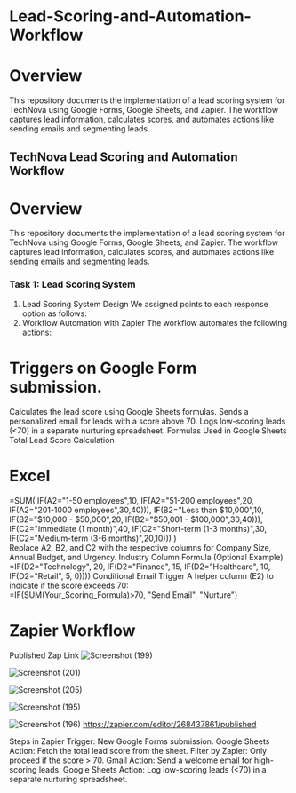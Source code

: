 # Lead-Scoring-and-Automation-Workflow
# Overview
This repository documents the implementation of a lead scoring system for TechNova using Google Forms, Google Sheets, and Zapier. The workflow captures lead information, calculates scores, and automates actions like sending emails and segmenting leads.
## TechNova Lead Scoring and Automation Workflow
# Overview
This repository documents the implementation of a lead scoring system for TechNova using Google Forms, Google Sheets, and Zapier. The workflow captures lead information, calculates scores, and automates actions like sending emails and segmenting leads.

### Task 1: Lead Scoring System
1. Lead Scoring System Design
We assigned points to each response option as follows:
2. Workflow Automation with Zapier
The workflow automates the following actions:

# Triggers on Google Form submission.
Calculates the lead score using Google Sheets formulas.
Sends a personalized email for leads with a score above 70.
Logs low-scoring leads (<70) in a separate nurturing spreadsheet.
Formulas Used in Google Sheets
Total Lead Score Calculation

# Excel
=SUM(
    IF(A2="1-50 employees",10, IF(A2="51-200 employees",20, IF(A2="201-1000 employees",30,40))),
    IF(B2="Less than $10,000",10, IF(B2="$10,000 - $50,000",20, IF(B2="$50,001 - $100,000",30,40))),
    IF(C2="Immediate (1 month)",40, IF(C2="Short-term (1-3 months)",30, IF(C2="Medium-term (3-6 months)",20,10)))
)              
Replace A2, B2, and C2 with the respective columns for Company Size, Annual Budget, and Urgency.
Industry Column Formula (Optional Example)                       
=IF(D2="Technology", 20, IF(D2="Finance", 15, IF(D2="Healthcare", 10, IF(D2="Retail", 5, 0))))
Conditional Email Trigger A helper column (E2) to indicate if the score exceeds 70:            
=IF(SUM(Your_Scoring_Formula)>70, "Send Email", "Nurture")               
# Zapier Workflow
Published Zap Link
![Screenshot (199)](https://github.com/user-attachments/assets/bafbb78f-1ba8-4744-b830-1fe9d4f427d8)

![Screenshot (201)](https://github.com/user-attachments/assets/9d39bd97-969a-42fa-913e-1aee8e9b8ab1)

![Screenshot (205)](https://github.com/user-attachments/assets/2457a238-a64a-4840-bd74-a29c7e93cbf9)

![Screenshot (195)](https://github.com/user-attachments/assets/0dafc0e0-935d-4ab5-8f1b-1243c587c7a4)

![Screenshot (196)](https://github.com/user-attachments/assets/c3ef7028-20be-4019-a5f2-d789b0a496f3)
https://zapier.com/editor/268437861/published

Steps in Zapier
Trigger: New Google Forms submission.
Google Sheets Action: Fetch the total lead score from the sheet.
Filter by Zapier: Only proceed if the score > 70.
Gmail Action: Send a welcome email for high-scoring leads.
Google Sheets Action: Log low-scoring leads (<70) in a separate nurturing spreadsheet.
